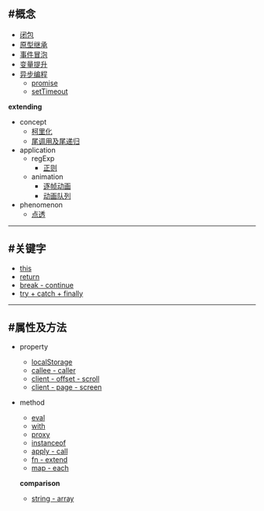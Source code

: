 ## #概念 ##
+ [闭包](https://github.com/sunmengyuan/note/blob/master/content/javascript/closure.md)
+ [原型继承](https://github.com/sunmengyuan/note/blob/master/content/javascript/prototype.md)
+ [事件冒泡](https://github.com/sunmengyuan/note/blob/master/content/javascript/propagation.html)
+ [变量提升](https://github.com/sunmengyuan/note/blob/master/content/javascript/scope.md)
+ [异步编程](https://github.com/sunmengyuan/note/blob/master/content/javascript/asyn-syn.md)
    + [promise](https://github.com/sunmengyuan/note/blob/master/content/javascript/promise.md)
    + [setTimeout](https://github.com/sunmengyuan/note/blob/master/content/javascript/setTimeout.md)

__extending__
+ concept
    + [柯里化](https://github.com/sunmengyuan/note/blob/master/content/javascript/curry.md)
    + [尾调用及尾递归](https://github.com/sunmengyuan/note/blob/master/content/javascript/tco.md)
+ application
    + regExp
        + [正则](https://github.com/sunmengyuan/note/blob/master/content/javascript/pattern.md)
    + animation
        + [逐帧动画](https://github.com/sunmengyuan/note/blob/master/content/javascript/animationFrame.html)
        + [动画队列](https://github.com/sunmengyuan/note/blob/master/content/javascript/queue.html)
+ phenomenon
    + [点透](https://github.com/sunmengyuan/note/blob/master/content/javascript/tap.html)

*****

## #关键字 ##
+ [this](https://github.com/sunmengyuan/note/blob/master/content/javascript/this.md)
+ [return](https://github.com/sunmengyuan/note/blob/master/content/javascript/return.html)
+ [break - continue](https://github.com/sunmengyuan/note/blob/master/content/javascript/break-continue.md)
+ [try + catch + finally](https://github.com/sunmengyuan/note/blob/master/content/javascript/try-catch-finally.md)

*****

## #属性及方法 ##
+ property
    + [localStorage](https://github.com/sunmengyuan/note/blob/master/content/javascript/localStorage.html)
    + [callee - caller](https://github.com/sunmengyuan/note/blob/master/content/javascript/callee-caller.md)
    + [client - offset - scroll](https://github.com/sunmengyuan/note/blob/master/content/javascript/distance.html)
    + [client - page - screen](https://github.com/sunmengyuan/note/blob/master/content/javascript/coordinate.html)
+ method
    + [eval](https://github.com/sunmengyuan/note/blob/master/content/javascript/eval.md)
    + [with](https://github.com/sunmengyuan/note/blob/master/content/javascript/with.md)
    + [proxy](https://github.com/sunmengyuan/note/blob/master/content/javascript/proxy.md)
    + [instanceof](https://github.com/sunmengyuan/note/blob/master/content/javascript/instanceof.md)
    + [apply - call](https://github.com/sunmengyuan/note/blob/master/content/javascript/apply-call.md)
    + [fn - extend](https://github.com/sunmengyuan/note/blob/master/content/javascript/fn-extend.md)
    + [map - each](https://github.com/sunmengyuan/note/blob/master/content/javascript/map-each.md)

    __comparison__
    + [string - array](https://github.com/sunmengyuan/note/blob/master/content/javascript/string-array.md)